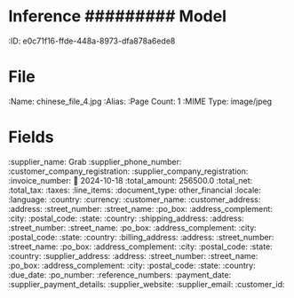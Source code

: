 Inference
#########
Model
=====
:ID: e0c71f16-ffde-448a-8973-dfa878a6ede8

File
====
:Name: chinese_file_4.jpg
:Alias:
:Page Count: 1
:MIME Type: image/jpeg

Fields
======
:supplier_name: Grab
:supplier_phone_number:
:customer_company_registration:
:supplier_company_registration:
:invoice_number:
:date: 2024-10-18
:total_amount: 256500.0
:total_net:
:total_tax:
:taxes:
:line_items:
:document_type: other_financial
:locale:
  :language:
  :country:
  :currency:
:customer_name:
:customer_address:
  :address:
  :street_number:
  :street_name:
  :po_box:
  :address_complement:
  :city:
  :postal_code:
  :state:
  :country:
:shipping_address:
  :address:
  :street_number:
  :street_name:
  :po_box:
  :address_complement:
  :city:
  :postal_code:
  :state:
  :country:
:billing_address:
  :address:
  :street_number:
  :street_name:
  :po_box:
  :address_complement:
  :city:
  :postal_code:
  :state:
  :country:
:supplier_address:
  :address:
  :street_number:
  :street_name:
  :po_box:
  :address_complement:
  :city:
  :postal_code:
  :state:
  :country:
:due_date:
:po_number:
:reference_numbers:
:payment_date:
:supplier_payment_details:
:supplier_website:
:supplier_email:
:customer_id:

